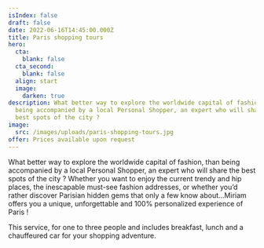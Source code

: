 ```yaml
---
isIndex: false
draft: false
date: 2022-06-16T14:45:00.000Z
title: Paris shopping tours
hero:
  cta:
    blank: false
  cta_second:
    blank: false
  align: start
  image:
    darken: true
description: What better way to explore the worldwide capital of fashion, than
  being accompanied by a local Personal Shopper, an expert who will share the
  best spots of the city ?
image:
  src: /images/uploads/paris-shopping-tours.jpg
offer: Prices available upon request
---
```

What better way to explore the worldwide capital of fashion, than being accompanied by a local Personal Shopper, an expert who will share the best spots of the city ? Whether you want to enjoy the current trendy and hip places, the inescapable must-see fashion addresses, or whether you’d rather discover Parisian hidden gems that only a few know about…Miriam offers you a unique, unforgettable and 100% personalized experience of Paris !

This service, for one to three people and includes breakfast, lunch and a chauffeured car for your shopping adventure.
